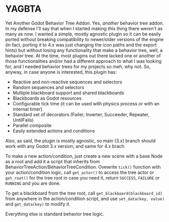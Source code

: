 # YAGBTA

Yet Another Godot Behavior Tree Addon. Yes, *another* behavior tree addon. In my defense I'll say that when I started making this thing there weren't as many as now. I wanted a simple, mostly agnostic plugin so it can be easily ported without breaking compatibility to newer/older versions of the engine (in fact, porting it to 4.x was just changing the icon paths and the export hints) but without losing any functionality that make a behavior tree, well, a behavior tree. At the time, most plugins out there lacked one or another of those functionalities and/or had a different approach to what I was looking for, and I needed behavior trees for my projects so meh, why not. So, anyway, in case anyone is interested, this plugin has:

- Reactive and non-reactive sequences and selectors
- Random sequences and selectors
- Multiple blackboard support and shared blackboards
- Blackboards as Godot resources
- Configurable tick time (it can be used with physics process or with an internal timer)
- Standard set of decorators (Failer, Inverter, Succeeder, Repeater, UntilFails)
- Parallel composite
- Easily extended actions and conditions

Also, as said, the plugin is mostly agnostic, so main (3.x) branch should work with any Godot 3.x version, and same for 4.x brach.

To make a new action/condition, just create a new scene with a base Node as a root and add it a script that inherits from BehaviorTreeAction/BehaviorTreeCondition. Ovewrite `tick()` function with your action/condition logic, call `get_actor()`  to access the tree actor or `get_root()` for the tree root in case you need it, return `SUCCESS`, `FAILURE` or 	`RUNNING` and you are done. 

To get a blackboard from the tree root, call `get_blackboard(blackboard_id)` from anywhere in the action/condition script, and use `set_data(key, value)` and `get_data(key)` to modify it. 

Everything else is standard behavior tree logic.